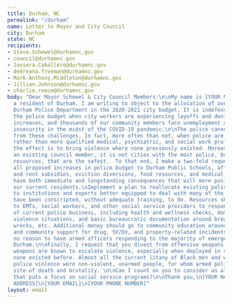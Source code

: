 ```yaml
---
title: Durham, NC
permalink: "/durham"
name: Letter to Mayor and City Council
city: Durham
state: NC
recipients:
- Steve.Schewel@durhamnc.gov
- council@durhamnc.gov
- Javiera.Caballero@durhamnc.gov
- dedreana.freeman@durhamnc.gov
- Mark-Anthony.Middleton@durhamnc.gov
- Jillian.Johnson@durhamnc.gov
- charlie.reece@durhamnc.gov
body: "Dear Mayor Schewel & City Council Members:\n\nMy name is [YOUR NAME]. I am
  a resident of Durham. I am writing to object to the allocation of over $70M to the
  Durham Police Department in the 2020-2021 city budget. It is indefensible to increase
  the police budget when city workers are experiencing layoffs and denial of wage
  increases, and thousands of our community members face unemployment and housing/food
  insecurity in the midst of the COVID-19 pandemic.\n\nThe police cannot protect us
  from these challenges. In fact, more often than not, when police are dispensed,
  rather than more qualified medical, psychiatric, and social work professionals,
  the effect is to bring violence where none previously existed. Moreover, to paraphrase
  an existing council member, it is not cities with the most police, but the most
  resources, that are the safest.  To that end, I make a two-fold request to the council:\n\nReallocate
  all proposed increases in police budget to Durham Public Schools, affordable housing
  and rent subsidies, eviction diversions, food resources, and medical supplies, which
  have both immediate and longstanding consequences that will more positively affect
  our current residents.\nImplement a plan to reallocate existing police resources
  to institutions and experts better equipped to deal with many of the issues DPD
  have been conscripted, without adequate training, to do. Resources should be allocated
  to EMTs, social workers, and other social service providers to respond to the majority
  of current police business, including health and wellness checks, domestic/sexual
  violence situations, and basic bureaucratic documentation around break-ins, vandalism,
  wrecks, etc. Additional money should go to community education around de-escalation
  and community support for drug, SV/DV, and property-related incidents. There is
  no reason to have armed officers responding to the majority of emergency needs in
  Durham.\n\nFinally, I request that you divest from offensive weapons. Offensive
  weapons are known to escalate violence, especially when deployed in situations where
  none existed before. Almost all the current litany of Black men and women dead from
  police violence were non-violent, unarmed people, for whom armed police became the
  site of death and brutality. \n\nCan I count on you to consider an alternative budget
  that puts a focus on social service programs?\n\nThank you,\n[YOUR NAME]\n[YOUR
  ADDRESS]\n[YOUR EMAIL]\n[YOUR PHONE NUMBER]"
layout: email
---
```


